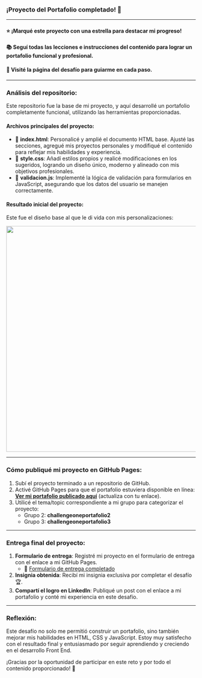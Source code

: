 ### ¡Proyecto del Portafolio completado! 🚀

---

#### ⭐ ¡Marqué este proyecto con una estrella para destacar mi progreso!  
#### 📚 Seguí todas las lecciones e instrucciones del contenido para lograr un portafolio funcional y profesional.  
#### 📃 Visité la página del desafío para guiarme en cada paso.  

---

### Análisis del repositorio:

Este repositorio fue la base de mi proyecto, y aquí desarrollé un portafolio completamente funcional, utilizando las herramientas proporcionadas. 

#### Archivos principales del proyecto:
- 🔹 **index.html**: Personalicé y amplié el documento HTML base. Ajusté las secciones, agregué mis proyectos personales y modifiqué el contenido para reflejar mis habilidades y experiencia.
- 🔹 **style.css**: Añadí estilos propios y realicé modificaciones en los sugeridos, logrando un diseño único, moderno y alineado con mis objetivos profesionales.
- 🔹 **validacion.js**: Implementé la lógica de validación para formularios en JavaScript, asegurando que los datos del usuario se manejen correctamente.

#### Resultado inicial del proyecto:
Este fue el diseño base al que le di vida con mis personalizaciones:

<p align="center" >
     <img width="600" heigth="600" src="https://user-images.githubusercontent.com/101413385/169064699-f268715c-822c-4335-b066-97a1bc1ea8e1.png">
</p>

---

### Cómo publiqué mi proyecto en GitHub Pages:  

1. Subí el proyecto terminado a un repositorio de GitHub.
2. Activé GitHub Pages para que el portafolio estuviera disponible en línea:  
   **[Ver mi portafolio publicado aquí](#)** (actualiza con tu enlace).  
3. Utilicé el tema/topic correspondiente a mi grupo para categorizar el proyecto:  
   - Grupo 2: **challengeoneportafolio2**  
   - Grupo 3: **challengeoneportafolio3**  

---

### Entrega final del proyecto:  

1. **Formulario de entrega**: Registré mi proyecto en el formulario de entrega con el enlace a mi GitHub Pages.  
   - 🔹 [Formulario de entrega completado](https://lp.alura.com.br/alura-latam-lp-entrega-de-challenge-one-esp)  
2. **Insignia obtenida**: Recibí mi insignia exclusiva por completar el desafío 🏆.  
3. **Compartí el logro en LinkedIn**: Publiqué un post con el enlace a mi portafolio y conté mi experiencia en este desafío.  

---

### Reflexión:
Este desafío no solo me permitió construir un portafolio, sino también mejorar mis habilidades en HTML, CSS y JavaScript. Estoy muy satisfecho con el resultado final y entusiasmado por seguir aprendiendo y creciendo en el desarrollo Front End.

¡Gracias por la oportunidad de participar en este reto y por todo el contenido proporcionado! 🎉  

